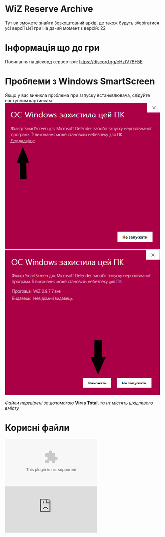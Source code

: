 ﻿# WiZ Reserve Archive
 Тут ви зможете знайти безкоштовний архів, де також будуть зберігатися усі версії цієї гри
 На даний момент є версій: 22
 # Інформація що до гри
 Посилання на діскорд сервер гри: https://discord.gg/eHztV7BH5E

 # Проблеми з Windows SmartScreen
 Якщо у вас виникла проблема при запуску встановлювача, слідуйте наступним картинкам
 ![Крок перший](https://github.com/Opentexnology/WiZ-Reserve-Archive/blob/main/tutorial-1.png)
 ![Крок другий](https://github.com/Opentexnology/WiZ-Reserve-Archive/blob/main/tutorial-2.png)
 
 *Файли перевірені за допомогою* **Virus Total**, *та не містять шкідливого вмісту*

# Корисні файли
![Архів кодів для досягнень](https://github.com/Opentexnology/WiZ-Reserve-Archive/blob/main/WiZAchiveID%20(1).xlsx)
![Корисності для моддингу](https://github.com/Opentexnology/WiZ-Reserve-Archive/blob/main/%D0%9F%D0%BE%D0%BB%D0%B5%D0%B7%D0%BD%D0%BE%D1%81%D1%82%D0%B8%20%D0%B4%D0%BB%D1%8F%20%D0%BC%D0%BE%D0%B4%D0%B4%D0%B8%D0%BD%D0%B3%D0%B0%20WZ.rar)
